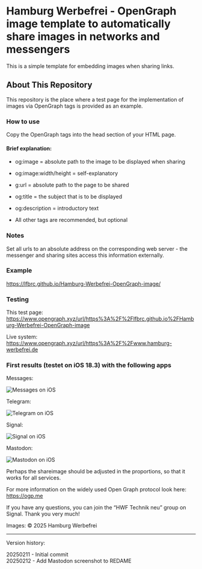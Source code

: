 # Hamburg Werbefrei - OpenGraph image template to automatically share images in networks and messengers

This is a simple template for embedding images when sharing links.

## About This Repository

This repository is the place where a test page for the implementation of images via OpenGraph tags is provided as an example.

### How to use

Copy the OpenGraph tags into the head section of your HTML page.

#### Brief explanation:

* og:image = absolute path to the image to be displayed when sharing

* og:image:width/height = self-explanatory

* g:url = absolute path to the page to be shared

* og:title = the subject that is to be displayed

* og:description = introductory text

* All other tags are recommended, but optional

### Notes

Set all urls to an absolute address on the corresponding web server - the messenger and sharing sites access this information externally.

### Example
https://lfbrc.github.io/Hamburg-Werbefrei-OpenGraph-image/

### Testing

This test page:
https://www.opengraph.xyz/url/https%3A%2F%2Flfbrc.github.io%2FHamburg-Werbefrei-OpenGraph-image

Live system:
https://www.opengraph.xyz/url/https%3A%2F%2Fwww.hamburg-werbefrei.de

### First results (testet on iOS 18.3) with the following apps

Messages:

![Messages on iOS](/assets/testing/messages-ios-18.3.jpg)

Telegram:

![Telegram on iOS](/assets/testing/telegram-ios-18.3.jpg)

Signal:

![Signal on iOS](/assets/testing/signal-ios-18.3.jpg)

Mastodon:

![Mastodon on iOS](/assets/testing/mastodon-ios-18.3.jpg)

Perhaps the shareimage should be adjusted in the proportions, so that it works for all services.

For more information on the widely used Open Graph protocol look here:
https://ogp.me

If you have any questions, you can join the “HWF Technik neu” group on Signal. Thank you very much!

Images: © 2025 Hamburg Werbefrei

---
Version history:

20250211 - Initial commit  
20250212 - Add Mastodon screenshot to REDAME
